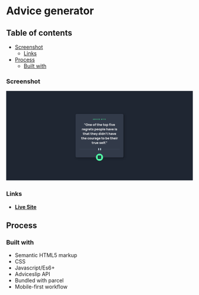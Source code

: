 # Advice generator

## Table of contents

- [Screenshot](#screenshot)
  - [Links](#links)
- [Process](#process)
  - [Built with](#built-with)

### Screenshot

![](screenshots/Screenshot%202022-10-06%20at%2013-05-43%20Advice%20generator.png)

### Links

- [**Live Site**](https://ismail-advie.netlify.app/)

## Process

### Built with

- Semantic HTML5 markup
- CSS
- Javascript/Es6+
- Adviceslip API
- Bundled with parcel
- Mobile-first workflow